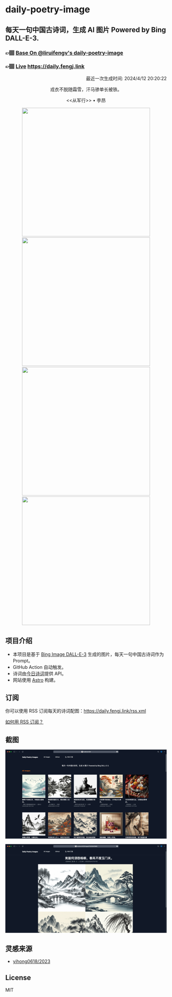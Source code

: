 
# daily-poetry-image

## 每天一句中国古诗词，生成 AI 图片 Powered by Bing DALL-E-3.

### 👉🏽 [Base On @liruifengv's daily-poetry-image](https://github.com/liruifengv/daily-poetry-image)

### 👉🏽 [Live](https://daily.fengj.link) https://daily.fengj.link

<p align="right">
  最近一次生成时间: 2024/4/12 20:20:22
</p>
<p align="center">
戎衣不脱随霜雪，汗马骖单长被铁。
</p>
<p align="center">
<<从军行>> • 李昂
</p>
<p align="center">
<img src="https://tse3.mm.bing.net/th/id/OIG4.0pYqmM69vD916Qkrm7Ok" height="400" width="400" />
<img src="https://tse3.mm.bing.net/th/id/OIG4.NJx1LPuWhXYT72nXzr5I" height="400" width="400" />
<img src="https://tse2.mm.bing.net/th/id/OIG4.pRtjhVsINhL.2efRiT1M" height="400" width="400" />
<img src="https://tse3.mm.bing.net/th/id/OIG4.IdV6bLHYqfSWbQm4zALU" height="400" width="400" />
</p>

## 项目介绍

-   本项目是基于 [Bing Image DALL-E-3](https://www.bing.com/images/create) 生成的图片，每天一句中国古诗词作为 Prompt。
-   GitHub Action 自动触发。
-   诗词由[今日诗词](https://www.jinrishici.com/)提供 API。
-   网站使用 [Astro](https://astro.build) 构建。

## 订阅

你可以使用 RSS 订阅每天的诗词配图：https://daily.fengj.link/rss.xml

[如何用 RSS 订阅？](https://zhuanlan.zhihu.com/p/55026716)

## 截图

![图片列表](./screenshots/Snipaste_2023-12-28_21-00-26.png)

![图片详情](./screenshots/Snipaste_2023-12-28_21-00-53.png)

## 灵感来源

-   [yihong0618/2023](https://github.com/yihong0618/2023)

## License

MIT
